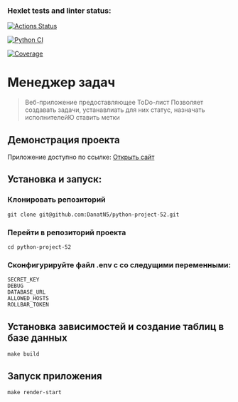 ### Hexlet tests and linter status:
[![Actions Status](https://github.com/DanatN5/python-project-52/actions/workflows/hexlet-check.yml/badge.svg)](https://github.com/DanatN5/python-project-52/actions)

[![Python CI](https://github.com/DanatN5/python-project-52/actions/workflows/build.yml/badge.svg)](https://github.com/DanatN5/python-project-52/actions/workflows/build.yml)

[![Coverage](https://sonarcloud.io/api/project_badges/measure?project=DanatN5_python-project-52&metric=coverage)](https://sonarcloud.io/summary/new_code?id=DanatN5_python-project-52)



# Менеджер задач

> Веб-приложение предоставляющее ToDo-лист
> Позволяет создавать задачи, устанавлиать для них статус, назначать исполнителейЮ ставить метки

## Демонстрация проекта
Приложение доступно по ссылке: [Открыть сайт](https://python-project-52-rutz.onrender.com/)


## Установка и запуск:
### Клонировать репозиторий
``` 
git clone git@github.com:DanatN5/python-project-52.git
```
### Перейти в репозиторий проекта
````
cd python-project-52
````

### Сконфигурируйте файл .env с со следущими переменными:
`````
SECRET_KEY
DEBUG
DATABASE_URL
ALLOWED_HOSTS
ROLLBAR_TOKEN
`````

## Установка зависимостей и создание таблиц в базе данных
`````
make build
``````

## Запуск приложения
````````
make render-start
````````